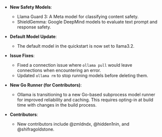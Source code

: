 - **New Safety Models**: 
  - Llama Guard 3: A Meta model for classifying content safety.
  - ShieldGemma: Google DeepMind models to evaluate text prompt and response safety.

- **Default Model Update**:
  - The default model in the quickstart is now set to llama3.2.

- **Issue Fixes**:
  - Fixed a connection issue where `ollama pull` would leave connections when encountering an error.
  - Updated `ollama rm` to stop running models before deleting them.

- **New Go Runner (for Contributors)**:
  - Ollama is transitioning to a new Go-based subprocess model runner for improved reliability and caching. This requires opting-in at build time with changes in the build process.

- **Contributors**:
  - New contributors include @zmldndx, @hidden1nin, and @shifragoldstone.

